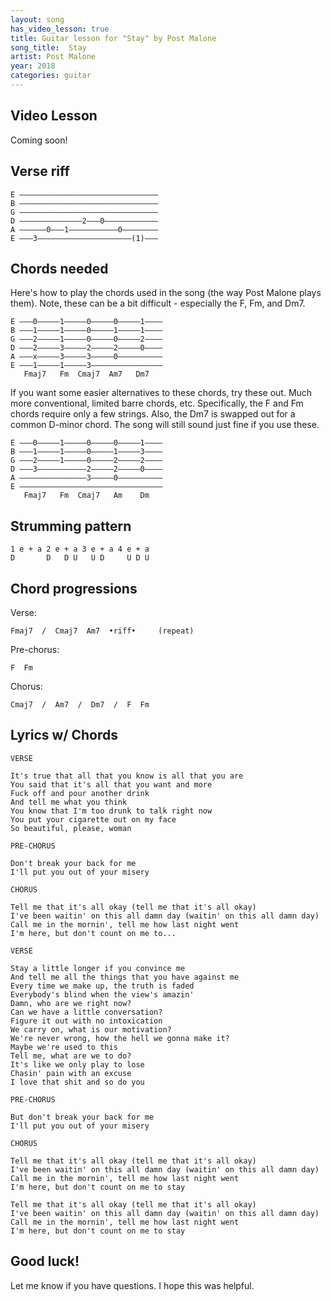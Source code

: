 ```yaml
---
layout: song
has_video_lesson: true
title: Guitar lesson for "Stay" by Post Malone
song_title:  Stay
artist: Post Malone
year: 2018
categories: guitar
---
```


## Video Lesson

<!-- <iframe width="560" height="315" src="https://www.youtube.com/embed/lD1ioBlmSJE?showinfo=0" frameborder="0" allowfullscreen></iframe> -->

Coming soon!

## Verse riff

    E –––––––––––––––––––––––––––––––
    B –––––––––––––––––––––––––––––––
    G –––––––––––––––––––––––––––––––
    D ––––––––––––––2–––0––––––––––––
    A ––––––0–––1–––––––––––0––––––––
    E –––3–––––––––––––––––––––(1)–––

## Chords needed

Here's how to play the chords used in the song (the way Post Malone plays them). Note, these can be a bit difficult - especially the F, Fm, and Dm7.

    E –––0–––––1–––––0–––––0–––––1––––
    B –––1–––––1–––––0–––––1–––––1––––
    G –––2–––––1–––––0–––––0–––––2––––
    D –––2–––––3–––––2–––––2–––––0––––
    A –––x–––––3–––––3–––––0––––––––––
    E –––1–––––1–––––3––––––––––––––––
       Fmaj7   Fm  Cmaj7  Am7   Dm7

If you want some easier alternatives to these chords, try these out. Much more conventional, limited barre chords, etc. Specifically, the F and Fm chords require only a few strings. Also, the Dm7 is swapped out for a common D-minor chord. The song will still sound just fine if you use these.

    E –––0–––––1–––––0–––––0–––––1––––
    B –––1–––––1–––––0–––––1–––––3––––
    G –––2–––––1–––––0–––––2–––––2––––
    D –––3–––––––––––2–––––2–––––0––––
    A –––––––––––––––3–––––0––––––––––
    E ––––––––––––––––––––––––––––––––
       Fmaj7   Fm  Cmaj7   Am    Dm

## Strumming pattern

    1 e + a 2 e + a 3 e + a 4 e + a
    D       D   D U   U D     U D U

## Chord progressions

Verse:

    Fmaj7  /  Cmaj7  Am7  •riff•     (repeat)

Pre-chorus:

    F  Fm

Chorus:

    Cmaj7  /  Am7  /  Dm7  /  F  Fm


## Lyrics w/ Chords

    VERSE

    It's true that all that you know is all that you are
    You said that it's all that you want and more
    Fuck off and pour another drink
    And tell me what you think
    You know that I'm too drunk to talk right now
    You put your cigarette out on my face
    So beautiful, please, woman

    PRE-CHORUS

    Don't break your back for me
    I'll put you out of your misery

    CHORUS

    Tell me that it's all okay (tell me that it's all okay)
    I've been waitin' on this all damn day (waitin' on this all damn day)
    Call me in the mornin', tell me how last night went
    I'm here, but don't count on me to...

    VERSE

    Stay a little longer if you convince me
    And tell me all the things that you have against me
    Every time we make up, the truth is faded
    Everybody's blind when the view's amazin'
    Damn, who are we right now?
    Can we have a little conversation?
    Figure it out with no intoxication
    We carry on, what is our motivation?
    We're never wrong, how the hell we gonna make it?
    Maybe we're used to this
    Tell me, what are we to do?
    It's like we only play to lose
    Chasin' pain with an excuse
    I love that shit and so do you

    PRE-CHORUS

    But don't break your back for me
    I'll put you out of your misery

    CHORUS

    Tell me that it's all okay (tell me that it's all okay)
    I've been waitin' on this all damn day (waitin' on this all damn day)
    Call me in the mornin', tell me how last night went
    I'm here, but don't count on me to stay

    Tell me that it's all okay (tell me that it's all okay)
    I've been waitin' on this all damn day (waitin' on this all damn day)
    Call me in the mornin', tell me how last night went
    I'm here, but don't count on me to stay

## Good luck!

Let me know if you have questions. I hope this was helpful.
